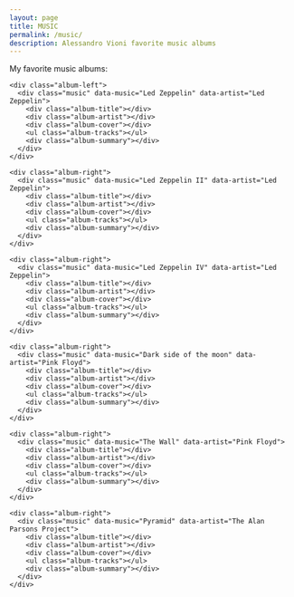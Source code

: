 ```yaml
---
layout: page
title: MUSIC
permalink: /music/
description: Alessandro Vioni favorite music albums
---
```


My favorite music albums:

<i class="fa fa-spin fa-cog fa-4x loading-gear"></i>

<div class="music-wrapper">

  <div class="album-grid">

    <div class="album-left">
      <div class="music" data-music="Led Zeppelin" data-artist="Led Zeppelin">
        <div class="album-title"></div>
        <div class="album-artist"></div>
        <div class="album-cover"></div>
        <ul class="album-tracks"></ul>
        <div class="album-summary"></div>
      </div>
    </div>

    <div class="album-right">
      <div class="music" data-music="Led Zeppelin II" data-artist="Led Zeppelin">
        <div class="album-title"></div>
        <div class="album-artist"></div>
        <div class="album-cover"></div>
        <ul class="album-tracks"></ul>
        <div class="album-summary"></div>
      </div>
    </div>
  </div>

  <div class="album-grid">
    <div class="album-left">
      <div class="music" data-music="Led Zeppelin III" data-artist="Led Zeppelin">
        <div class="album-title"></div>
        <div class="album-artist"></div>
        <div class="album-cover"></div>
        <ul class="album-tracks"></ul>
        <div class="album-summary"></div>
      </div>
    </div>

    <div class="album-right">
      <div class="music" data-music="Led Zeppelin IV" data-artist="Led Zeppelin">
        <div class="album-title"></div>
        <div class="album-artist"></div>
        <div class="album-cover"></div>
        <ul class="album-tracks"></ul>
        <div class="album-summary"></div>
      </div>
    </div>
  </div>

  <div class="album-grid">
    <div class="album-left">
      <div class="music" data-music="The piper at the gates of dawn" data-artist="Pink Floyd">
        <div class="album-title"></div>
        <div class="album-artist"></div>
        <div class="album-cover"></div>
        <ul class="album-tracks"></ul>
        <div class="album-summary"></div>
      </div>
    </div>

    <div class="album-right">
      <div class="music" data-music="Dark side of the moon" data-artist="Pink Floyd">
        <div class="album-title"></div>
        <div class="album-artist"></div>
        <div class="album-cover"></div>
        <ul class="album-tracks"></ul>
        <div class="album-summary"></div>
      </div>
    </div>
  </div>

  <div class="album-grid">
    <div class="album-left">
      <div class="music" data-music="Wish you were here" data-artist="Pink Floyd">
        <div class="album-title"></div>
        <div class="album-artist"></div>
        <div class="album-cover"></div>
        <ul class="album-tracks"></ul>
        <div class="album-summary"></div>
      </div>
    </div>

    <div class="album-right">
      <div class="music" data-music="The Wall" data-artist="Pink Floyd">
        <div class="album-title"></div>
        <div class="album-artist"></div>
        <div class="album-cover"></div>
        <ul class="album-tracks"></ul>
        <div class="album-summary"></div>
      </div>
    </div>
  </div>

  <div class="album-grid">
    <div class="album-left">
      <div class="music" data-music="Tales Of Mystery And Imagination" data-artist="The Alan Parsons Project">
        <div class="album-title"></div>
        <div class="album-artist"></div>
        <div class="album-cover"></div>
        <ul class="album-tracks"></ul>
        <div class="album-summary"></div>
      </div>
    </div>

    <div class="album-right">
      <div class="music" data-music="Pyramid" data-artist="The Alan Parsons Project">
        <div class="album-title"></div>
        <div class="album-artist"></div>
        <div class="album-cover"></div>
        <ul class="album-tracks"></ul>
        <div class="album-summary"></div>
      </div>
    </div>
  </div>

</div>
